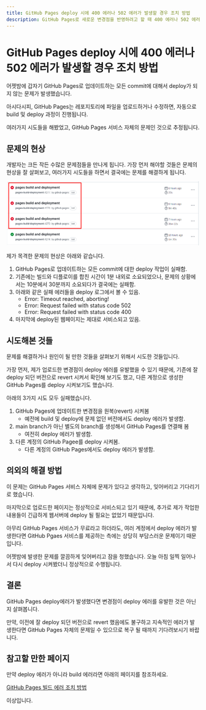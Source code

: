 ```yaml
---
title: GitHub Pages deploy 시에 400 에러나 502 에러가 발생할 경우 조치 방법
description: GitHub Pages로 새로운 변경점을 반영하려고 할 때 400 에러나 502 에러가 발생할 경우 조치하는 방법입니다.
---
```



GitHub Pages deploy 시에 400 에러나 502 에러가 발생할 경우 조치 방법
===


어젯밤에 갑자기 GitHub Pages로 업데이트하는 모든 commit에 대해서 deploy가 되지 않는 문제가 발생했습니다. 


아시다시피, GitHub Pages는 레포지토리에 파일을 업로드하거나 수정하면, 
자동으로 build 및 deploy 과정이 진행됩니다. 


여러가지 시도들을 해봤었고, GitHub Pages 서비스 자체의 문제인 것으로 추정됩니다.


문제의 현상
---


개발자는 크든 작든 수많은 문제점들을 만나게 됩니다. 
가장 먼저 해야할 것들은 문제의 현상을 잘 살펴보고, 
여러가지 시도들을 하면서 결국에는 문제를 해결하게 됩니다. 


![Github Pages Deploy Error](013-github-pages-deploy-error-400-502.png)


제가 목격한 문제의 현상은 아래와 같습니다. 


1. GitHub Pages로 업데이트하는 모든 commit에 대한 deploy 작업이 실패함.
2. 기존에는 빌드와 디플로이를 합친 시간이 1분 내외로 소요되었으나, 문제의 상황에서는 10분에서 30분까지 소요되다가 결국에는 실패함.
3. 아래와 같은 실패 에러들을 deploy 로그에서 볼 수 있음.
   - Error: Timeout reached, aborting!
   - Error: Request failed with status code 502
   - Error: Request failed with status code 400
4. 마지막에 deploy된 웹페이지는 제대로 서비스되고 있음.


시도해본 것들
---


문제를 해결하거나 원인이 될 만한 것들을 살펴보기 위해서 시도한 것들입니다. 


가장 먼저, 제가 업로드한 변경점이 deploy 에러를 유발했을 수 있기 때문에, 
기존에 잘 deploy 되던 버전으로 revert 시켜서 확인해 보기도 했고, 
다른 계정으로 생성한 GitHub Pages를 deploy 시켜보기도 했습니다. 


아래의 3가지 시도 모두 실패했습니다. 


1. GitHub Pages에 업데이트한 변경점을 원복(revert) 시켜봄
   - 예전에 build 및 deploy에 문제 없던 버전에서도 deploy 에러가 발생함.
2. main branch가 아닌 별도의 branch를 생성해서 GitHub Pages를 연결해 봄
   - 여전히 deploy 에러가 발생함.
3. 다른 계정의 GitHub Pagee를 deploy 시켜봄.
   - 다른 계정의 GitHub Pages에서도 deploy 에러가 발생함.


의외의 해결 방법
---


이 문제는 GitHub Pages 서비스 자체에 문제가 있다고 생각하고, 
잊어버리고 기다리기로 했습니다. 


마지막으로 업로드한 페이지는 정상적으로 서비스되고 있기 때문에, 
추가로 제가 작업한 내용들이 긴급하게 웹서버에 deploy 될 필요는 없었기 때문입니다. 


아무리 GitHub Pages 서비스가 무료라고 하더라도, 
여러 계정에서 deploy 에러가 발생한다면 
GitHub Pgaes 서비스를 제공하는 측에는 상당히 부담스러운 문제이기 때문입니다. 


어젯밤에 발생한 문제를 깔끔하게 잊어버리고 잠을 청했습니다. 
오늘 아침 일찍 일어나서 다시 deploy 시켜봤더니 정상적으로 수행됩니다. 


결론
---


GitHub Pages deploy에러가 발생했다면 변경점이 deploy 에러를 유발한 것은 아닌지 살펴봅니다. 


만약, 이전에 잘 deploy 되던 버전으로 revert 했음에도 불구하고 
지속적인 에러가 발생한다면 GitHub Pages 자체의 문제일 수 있으므로 
복구 될 때까지 기다려보시기 바랍니다. 


참고할 만한 페이지
---


만약 deploy 에러가 아니라 build 에러라면 아래의 페이지를 참조하세요. 


[GitHub Pages 빌드 에러 조치 방법](010-github-no-uploaded-artifact-was-found.html)


이상입니다. 
